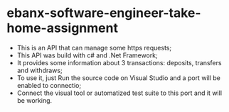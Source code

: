 # ebanx-software-engineer-take-home-assignment

 - This is an API that can manage some https requests;
 - This API was build with c# and .Net Framework;
 - It provides some information about 3 transactions: deposits, transfers and withdraws;
 - To use it, just Run the source code on Visual Studio and a port will be enabled to connectio;
 - Connect the visual tool or automatized test suite to this port and it will be working.
